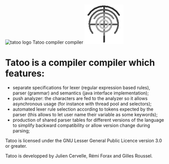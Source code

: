 ![tatoo logo](tatoo.jpg) Tatoo compiler compiler ![animated tatoo logo](tatoo-anim.gif)

# Tatoo is a compiler compiler which features:

- separate specifications for lexer (regular expression based rules), parser (grammar) and semantics (java interface implementation);
- push analyzer: the characters are fed to the analyzer so it allows asynchronous usage (for instance with thread pool and selectors);
- automated lexer rule selection according to tokens expected by the parser (this allows to let user name their variable as some keywords);
- production of shared parser tables for different versions of the language to simplify backward compatibility or allow version change during parsing;

Tatoo is licensed under the GNU Lesser General Public Licence version 3.0 or greater.

Tatoo is developped by Julien Cervelle, Rémi Forax and Gilles Roussel.
